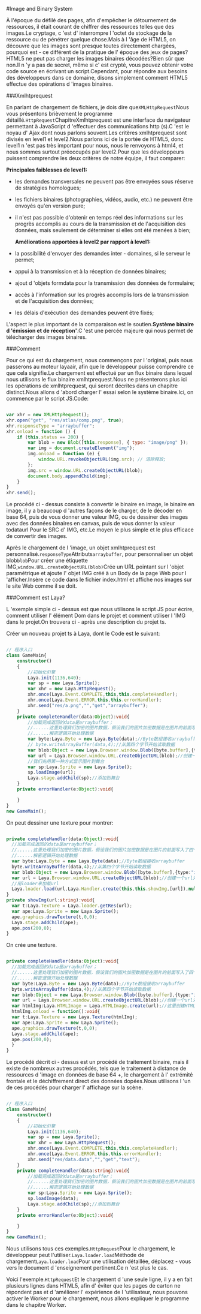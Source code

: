 #Image and Binary System

À l'époque du défilé des pages, afin d'empêcher le détournement de ressources, il était courant de chiffrer des ressources telles que des images.Le cryptage, c 'est d' interrompre l 'octet de stockage de la ressource ou de pénétrer quelque chose.Mais à l 'âge de HTML5, on découvre que les images sont presque toutes directement chargées, pourquoi est - ce différent de la pratique de l' époque des jeux de pages?HTML5 ne peut pas charger les images binaires décodées?Bien sûr que non.Il n 'y a pas de secret, même si c' est crypté, vous pouvez obtenir votre code source en écrivant un script.Cependant, pour répondre aux besoins des développeurs dans ce domaine, disons simplement comment HTML5 effectue des opérations d 'images binaires.

###Xmlhtprequest

En parlant de chargement de fichiers, je dois dire que`XMLHttpRequest`Nous vous présentons brièvement le programme détaillé.`HttpRequest`ChapitreXmlhtprequest est une interface du navigateur permettant à JavaScript d 'effectuer des communications http (s).C 'est le noyau d' Ajax dont nous parlons souvent.Les critères xmlhtprequest sont divisés en level1 et level2.Nous parlons ici de la portée de HTML5, donc level1 n 'est pas très important pour nous, nous le renvoyons à html4, et nous sommes surtout préoccupés par level2.Pour que les développeurs puissent comprendre les deux critères de notre équipe, il faut comparer:


 **Principales faiblesses de level1:**

- les demandes transversales ne peuvent pas être envoyées sous réserve de stratégies homologues;

- les fichiers binaires (photographies, vidéos, audio, etc.) ne peuvent être envoyés qu'en version pure;

- il n'est pas possible d'obtenir en temps réel des informations sur les progrès accomplis au cours de la transmission et de l'acquisition des données, mais seulement de déterminer si elles ont été menées à bien;


  **Améliorations apportées à level2 par rapport à level1:**

- la possibilité d'envoyer des demandes inter - domaines, si le serveur le permet;

- appui à la transmission et à la réception de données binaires;

- ajout d 'objets formdata pour la transmission des données de formulaire;

- accès à l'information sur les progrès accomplis lors de la transmission et de l'acquisition des données;

- les délais d'exécution des demandes peuvent être fixés;

L'aspect le plus important de la comparaison est le soutien.**Système binaire d 'émission et de réception**".C 'est une percée majeure qui nous permet de télécharger des images binaires.

###Comment

Pour ce qui est du chargement, nous commençons par l 'original, puis nous passerons au moteur layaair, afin que le développeur puisse comprendre ce que cela signifie.Le chargement est effectué par un flux binaire dans lequel nous utilisons le flux binaire xmlhtprequest.Nous ne présenterons plus ici les opérations de xmlhtprequest, qui seront décrites dans un chapitre distinct.Nous allons d 'abord charger l' essai selon le système binaire.Ici, on commence par le script JS.Code:


```javascript

var xhr = new XMLHttpRequest();
xhr.open("get", "res/atlas/comp.png", true);
xhr.responseType = "arraybuffer";
xhr.onload = function () {
    if (this.status == 200) {
        var blob = new Blob([this.response], { type: "image/png" });
        var img = document.createElement("img");
        img.onload = function (e) {
            window.URL.revokeObjectURL(img.src); // 清除释放;
        };
        img.src = window.URL.createObjectURL(blob);
        document.body.appendChild(img);
    }
}
xhr.send();
```


Le procédé ci - dessus consiste à convertir le binaire en image, le binaire en image, il y a beaucoup d 'autres façons de le charger, de le décoder en base 64, puis de vous donner une valeur IMG, ou de dessiner des images avec des données binaires en canvas, puis de vous donner la valeur todataurl Pour le SRC d' IMG, etc.Le moyen le plus simple et le plus efficace de convertir des images.

Après le chargement de l 'image, un objet xmlhtprequest est personnalisé.`responseType`Attributs`arraybuffer`, pour personnaliser un objet blob`blob`Pour créer une étiquette IMG,`window.URL.createObjectURL(blob)`Crée un URL pointant sur l 'objet paramétrique et ajoute l' objet IMG créé à un Body de la page Web pour l 'afficher.Insère ce code dans le fichier index.html et affiche nos images sur le site Web comme il se doit.

###Comment est Laya?

L 'exemple simple ci - dessus est que nous utilisons le script JS pour écrire, comment utiliser l' élément Dom dans le projet et comment utiliser l 'IMG dans le projet.On trouvera ci - après une description du projet ts.

Créer un nouveau projet ts à Laya, dont le Code est le suivant:


```typescript

// 程序入口
class GameMain{
    constructor()
    {
        //初始化引擎
        Laya.init(1136,640);
        var sp = new Laya.Sprite();
        var xhr = new Laya.HttpRequest();
        xhr.once(Laya.Event.COMPLETE,this,this.completeHandler);
        xhr.once(Laya.Event.ERROR,this,this.errorHandler);
        xhr.send("res/a.png","","get","arraybuffer");
    }
    private completeHandler(data:Object):void{
        //加载完成返回的data是arraybuffer；
        //......这里处理我们加密的图片数据，假设我们的图片加密数据是在图片的前面写入了四个字节的数据
        //......解密逻辑开始处理数据
        var byte:Laya.Byte = new Laya.Byte(data);//Byte数组接收arraybuffer
        // byte.writeArrayBuffer(data,4);//从第四个字节开始读取数据
        var blob:Object = new Laya.Browser.window.Blob([byte.buffer],{type:"image/png"});
        var url = Laya.Browser.window.URL.createObjectURL(blob);//创建一个url对象；
        //我们先用第一种方式显示图片到舞台
        var sp:Laya.Sprite = new Laya.Sprite();
        sp.loadImage(url);
        Laya.stage.addChild(sp);//添加到舞台
    }
    private errorHandler(e:Object):void{

    }
}
new GameMain();
```


On peut dessiner une texture pour montrer:


```typescript

private completeHandler(data:Object):void{
  //加载完成返回的data是arraybuffer；
  //......这里处理我们加密的图片数据，假设我们的图片加密数据是在图片的前面写入了四个字节的数据
  //......解密逻辑开始处理数据
  var byte:Laya.Byte = new Laya.Byte(data);//Byte数组接收arraybuffer
  byte.writeArrayBuffer(data,4);//从第四个字节开始读取数据
  var blob:Object = new Laya.Browser.window.Blob([byte.buffer],{type:"image/png"});
  var url = Laya.Browser.window.URL.createObjectURL(blob);//创建一个url对象；
  //用loader来加载url
  Laya.loader.load(url,Laya.Handler.create(this,this.showImg,[url]),null,Laya.Loader.IMAGE);
}
private showImg(url:string):void{
  var t:Laya.Texture = Laya.loader.getRes(url);
  var ape:Laya.Sprite = new Laya.Sprite();
  ape.graphics.drawTexture(t,0,0);
  Laya.stage.addChild(ape);
  ape.pos(200,0);
}
```


On crée une texture.


```typescript

private completeHandler(data:Object):void{
  //加载完成返回的data是arraybuffer；
  //......这里处理我们加密的图片数据，假设我们的图片加密数据是在图片的前面写入了四个字节的数据
  //......解密逻辑开始处理数据
  var byte:Laya.Byte = new Laya.Byte(data);//Byte数组接收arraybuffer
  byte.writeArrayBuffer(data,4);//从第四个字节开始读取数据
  var blob:Object = new Laya.Browser.window.Blob([byte.buffer],{type:"image/png"});
  var url = Laya.Browser.window.URL.createObjectURL(blob);//创建一个url对象；
  var htmlImg:Laya.HTMLImage = Laya.HTMLImage.create(url);//这里创建HTMLImage 这里要用HTMLImage.create
  htmlImg.onload = function():void{
  var t:Laya.Texture = new Laya.Texture(htmlImg);
  var ape:Laya.Sprite = new Laya.Sprite();
  ape.graphics.drawTexture(t,0,0);
  Laya.stage.addChild(ape);
  ape.pos(200,0);
  }
}
```


Le procédé décrit ci - dessus est un procédé de traitement binaire, mais il existe de nombreux autres procédés, tels que le traitement à distance de ressources d 'image en données de base 64 +, le chargement à l' extrémité frontale et le déchiffrement direct des données dopées.Nous utilisons l 'un de ces procédés pour charger l' affichage sur la scène.


```typescript

// 程序入口
class GameMain{
    constructor()
    {
        //初始化引擎
        Laya.init(1136,640);
        var sp = new Laya.Sprite();
        var xhr = new Laya.HttpRequest();
        xhr.once(Laya.Event.COMPLETE,this,this.completeHandler);
        xhr.once(Laya.Event.ERROR,this,this.errorHandler);
        xhr.send("res/data.data","","get","text");
    }
    private completeHandler(data:string):void{
        //加载完成返回的data是arraybuffer；
        //......这里处理我们加密的图片数据，假设我们的图片加密数据是在图片的前面写入了四个字节的数据
        //......解密逻辑开始处理数据
        var sp:Laya.Sprite = new Laya.Sprite();
        sp.loadImage(data);
        Laya.stage.addChild(sp);//添加到舞台
    }
    private errorHandler(e:Object):void{

    }
}
new GameMain();
```


Nous utilisons tous ces exemples.`HttpRequest`Pour le chargement, le développeur peut l'utiliser.`Laya.loader.load`Méthode de chargement`Laya.loader.load`Pour une utilisation détaillée, déplacez - vous vers le document d 'enseignement pertinent.Ce n 'est plus le cas.

Voici l'exemple.`HttpRequest`Et le chargement d 'une seule ligne, il y a en fait plusieurs lignes dans HTML5, afin d' éviter que les pages de carton ne répondent pas et d 'améliorer l' expérience de l 'utilisateur, nous pouvons activer le Worker pour le chargement, nous allons expliquer le programme dans le chapitre Worker.
